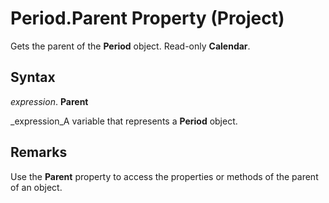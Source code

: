 
# Period.Parent Property (Project)

Gets the parent of the  **Period** object. Read-only **Calendar**.


## Syntax

 _expression_. **Parent**

 _expression_A variable that represents a  **Period** object.


## Remarks

Use the  **Parent** property to access the properties or methods of the parent of an object.

